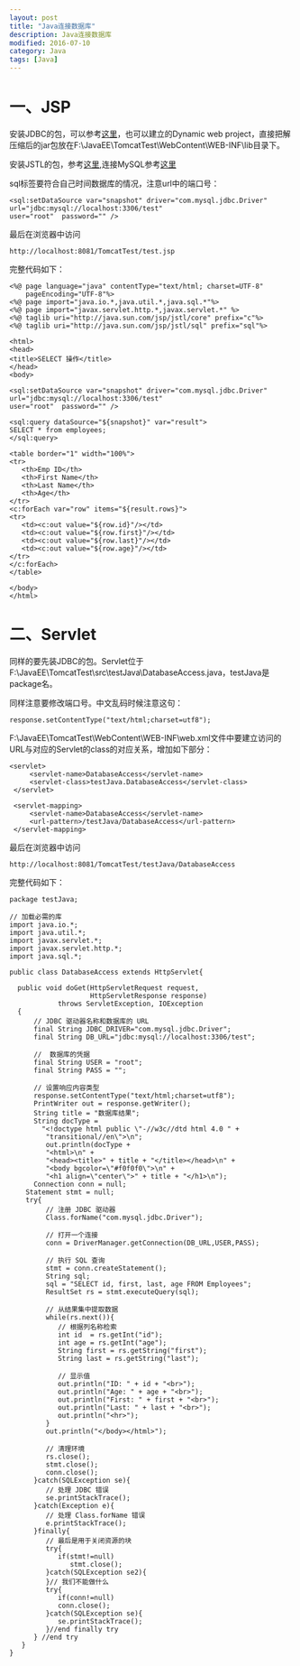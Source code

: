 ```yaml
---
layout: post
title: "Java连接数据库"
description: Java连接数据库
modified: 2016-07-10
category: Java
tags: [Java]
---
```


# 一、JSP

安装JDBC的包，可以参考[这里](http://www.cnblogs.com/taoweiji/archive/2012/12/11/2812295.html)，也可以建立的Dynamic web project，直接把解压缩后的jar包放在F:\JavaEE\TomcatTest\WebContent\WEB-INF\lib目录下。

安装JSTL的包，参考[这里](http://www.runoob.com/jsp/jsp-jstl.html),连接MySQL参考[这里](http://www.runoob.com/jsp/jsp-database-access.html)

sql标签要符合自己时间数据库的情况，注意url中的端口号：

	<sql:setDataSource var="snapshot" driver="com.mysql.jdbc.Driver" 
	url="jdbc:mysql://localhost:3306/test" 
	user="root"  password="" />

最后在浏览器中访问

	http://localhost:8081/TomcatTest/test.jsp

完整代码如下：

	<%@ page language="java" contentType="text/html; charset=UTF-8"
	    pageEncoding="UTF-8"%>
	<%@ page import="java.io.*,java.util.*,java.sql.*"%>
	<%@ page import="javax.servlet.http.*,javax.servlet.*" %>
	<%@ taglib uri="http://java.sun.com/jsp/jstl/core" prefix="c"%>
	<%@ taglib uri="http://java.sun.com/jsp/jstl/sql" prefix="sql"%>
	 
	<html>
	<head>
	<title>SELECT 操作</title>
	</head>
	<body>
	 
	<sql:setDataSource var="snapshot" driver="com.mysql.jdbc.Driver" 
	url="jdbc:mysql://localhost:3306/test" 
	user="root"  password="" />
	 
	<sql:query dataSource="${snapshot}" var="result">
	SELECT * from employees;
	</sql:query>
	 
	<table border="1" width="100%">
	<tr>
	   <th>Emp ID</th>
	   <th>First Name</th>
	   <th>Last Name</th>
	   <th>Age</th>
	</tr>
	<c:forEach var="row" items="${result.rows}">
	<tr>
	   <td><c:out value="${row.id}"/></td>
	   <td><c:out value="${row.first}"/></td>
	   <td><c:out value="${row.last}"/></td>
	   <td><c:out value="${row.age}"/></td>
	</tr>
	</c:forEach>
	</table>
	 
	</body>
	</html>

# 二、Servlet

同样的要先装JDBC的包。Servlet位于F:\JavaEE\TomcatTest\src\testJava\DatabaseAccess.java，testJava是package名。

同样注意要修改端口号。中文乱码时候注意这句：

	response.setContentType("text/html;charset=utf8");

F:\JavaEE\TomcatTest\WebContent\WEB-INF\web.xml文件中要建立访问的URL与对应的Servlet的class的对应关系，增加如下部分：

	<servlet>
	     <servlet-name>DatabaseAccess</servlet-name>
	     <servlet-class>testJava.DatabaseAccess</servlet-class>
	 </servlet>
	 
	 <servlet-mapping>
	     <servlet-name>DatabaseAccess</servlet-name>
	     <url-pattern>/testJava/DatabaseAccess</url-pattern>
	 </servlet-mapping>

最后在浏览器中访问

	http://localhost:8081/TomcatTest/testJava/DatabaseAccess

完整代码如下：

	package testJava;

	// 加载必需的库
	import java.io.*;
	import java.util.*;
	import javax.servlet.*;
	import javax.servlet.http.*;
	import java.sql.*;
	 
	public class DatabaseAccess extends HttpServlet{
	    
	  public void doGet(HttpServletRequest request,
	                    HttpServletResponse response)
	            throws ServletException, IOException
	  {
	      // JDBC 驱动器名称和数据库的 URL
	      final String JDBC_DRIVER="com.mysql.jdbc.Driver";  
	      final String DB_URL="jdbc:mysql://localhost:3306/test";

	      //  数据库的凭据
	      final String USER = "root";
	      final String PASS = "";

	      // 设置响应内容类型
	      response.setContentType("text/html;charset=utf8");
	      PrintWriter out = response.getWriter();
	      String title = "数据库结果";
	      String docType =
	        "<!doctype html public \"-//w3c//dtd html 4.0 " +
	         "transitional//en\">\n";
	         out.println(docType +
	         "<html>\n" +
	         "<head><title>" + title + "</title></head>\n" +
	         "<body bgcolor=\"#f0f0f0\">\n" +
	         "<h1 align=\"center\">" + title + "</h1>\n");
	      Connection conn = null;
		Statement stmt = null;
		try{
	         // 注册 JDBC 驱动器
	         Class.forName("com.mysql.jdbc.Driver");

	         // 打开一个连接
	         conn = DriverManager.getConnection(DB_URL,USER,PASS);

	         // 执行 SQL 查询
	         stmt = conn.createStatement();
	         String sql;
	         sql = "SELECT id, first, last, age FROM Employees";
	         ResultSet rs = stmt.executeQuery(sql);

	         // 从结果集中提取数据
	         while(rs.next()){
	            // 根据列名称检索
	            int id  = rs.getInt("id");
	            int age = rs.getInt("age");
	            String first = rs.getString("first");
	            String last = rs.getString("last");

	            // 显示值
	            out.println("ID: " + id + "<br>");
	            out.println("Age: " + age + "<br>");
	            out.println("First: " + first + "<br>");
	            out.println("Last: " + last + "<br>");
	            out.println("<hr>");
	         }
	         out.println("</body></html>");

	         // 清理环境
	         rs.close();
	         stmt.close();
	         conn.close();
	      }catch(SQLException se){
	         // 处理 JDBC 错误
	         se.printStackTrace();
	      }catch(Exception e){
	         // 处理 Class.forName 错误
	         e.printStackTrace();
	      }finally{
	         // 最后是用于关闭资源的块
	         try{
	            if(stmt!=null)
	               stmt.close();
	         }catch(SQLException se2){
	         }// 我们不能做什么
	         try{
	            if(conn!=null)
	            conn.close();
	         }catch(SQLException se){
	            se.printStackTrace();
	         }//end finally try
	      } //end try
	   }
	} 



